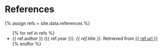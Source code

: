 # References

{% assign refs = site.data.references %}
<ul>
{% for ref in refs %}
  <li id="{{ ref.id }}">
    {{ ref.author }} ({{ ref.year }}). <em>{{ ref.title }}</em>. Retrieved from <a href="{{ ref.url }}">{{ ref.url }}</a>
  </li>
{% endfor %}
</ul>